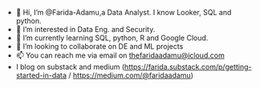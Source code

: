 - 👋 Hi, I’m @Farida-Adamu,a Data Analyst. I know Looker, SQL and python.
- 👀 I’m interested in Data Eng. and Security. 
- 🌱 I’m currently learning SQL, python, R and Google Cloud. 
- 💞️ I’m looking to collaborate on DE and ML projects
- 📫 You can reach me via email on thefaridaadamu@icloud.com
-  I blog on substack and medium (https://farida.substack.com/p/getting-started-in-data / https://medium.com/@faridaadamu)

<!---
Farida-Adamu/Farida-Adamu is a ✨ special ✨ repository because its `README.md` (this file) appears on your GitHub profile.
You can click the Preview link to take a look at your changes.
--->
